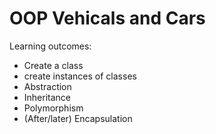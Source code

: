 # OOP Vehicals and Cars

Learning outcomes:
- Create a class 
- create instances of classes
- Abstraction
- Inheritance
- Polymorphism
- (After/later) Encapsulation
